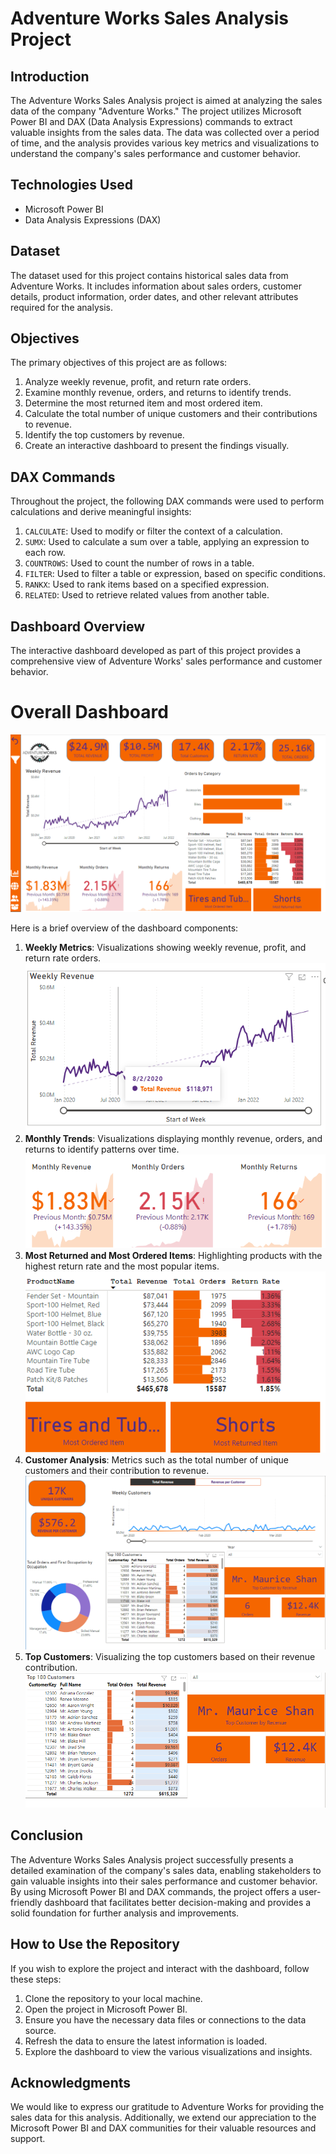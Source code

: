 # Adventure Works Sales Analysis Project

## Introduction

The Adventure Works Sales Analysis project is aimed at analyzing the sales data of the company "Adventure Works." The project utilizes Microsoft Power BI and DAX (Data Analysis Expressions) commands to extract valuable insights from the sales data. The data was collected over a period of time, and the analysis provides various key metrics and visualizations to understand the company's sales performance and customer behavior.

## Technologies Used

- Microsoft Power BI
- Data Analysis Expressions (DAX)

## Dataset

The dataset used for this project contains historical sales data from Adventure Works. It includes information about sales orders, customer details, product information, order dates, and other relevant attributes required for the analysis.

## Objectives

The primary objectives of this project are as follows:

1. Analyze weekly revenue, profit, and return rate orders.
2. Examine monthly revenue, orders, and returns to identify trends.
3. Determine the most returned item and most ordered item.
4. Calculate the total number of unique customers and their contributions to revenue.
5. Identify the top customers by revenue.
6. Create an interactive dashboard to present the findings visually.

## DAX Commands

Throughout the project, the following DAX commands were used to perform calculations and derive meaningful insights:

1. `CALCULATE`: Used to modify or filter the context of a calculation.
2. `SUMX`: Used to calculate a sum over a table, applying an expression to each row.
3. `COUNTROWS`: Used to count the number of rows in a table.
4. `FILTER`: Used to filter a table or expression, based on specific conditions.
5. `RANKX`: Used to rank items based on a specified expression.
6. `RELATED`: Used to retrieve related values from another table.

## Dashboard Overview

The interactive dashboard developed as part of this project provides a comprehensive view of Adventure Works' sales performance and customer behavior.

# Overall Dashboard
![dashboard](img/pq.png)


Here is a brief overview of the dashboard components:

1. **Weekly Metrics**: Visualizations showing weekly revenue, profit, and return rate orders.![dashboard](img/p4.png)
2. **Monthly Trends**: Visualizations displaying monthly revenue, orders, and returns to identify patterns over time.![dashboard](img/p5.png)
3. **Most Returned and Most Ordered Items**: Highlighting products with the highest return rate and the most popular items.![dashboard](img/p6.png)
4. **Customer Analysis**: Metrics such as the total number of unique customers and their contribution to revenue.![dashboard](img/p7.png)
5. **Top Customers**: Visualizing the top customers based on their revenue contribution.![dashboard](img/p8.png)


## Conclusion

The Adventure Works Sales Analysis project successfully presents a detailed examination of the company's sales data, enabling stakeholders to gain valuable insights into their sales performance and customer behavior. By using Microsoft Power BI and DAX commands, the project offers a user-friendly dashboard that facilitates better decision-making and provides a solid foundation for further analysis and improvements.

## How to Use the Repository

If you wish to explore the project and interact with the dashboard, follow these steps:

1. Clone the repository to your local machine.
2. Open the project in Microsoft Power BI.
3. Ensure you have the necessary data files or connections to the data source.
4. Refresh the data to ensure the latest information is loaded.
5. Explore the dashboard to view the various visualizations and insights.

## Acknowledgments

We would like to express our gratitude to Adventure Works for providing the sales data for this analysis. Additionally, we extend our appreciation to the Microsoft Power BI and DAX communities for their valuable resources and support.
